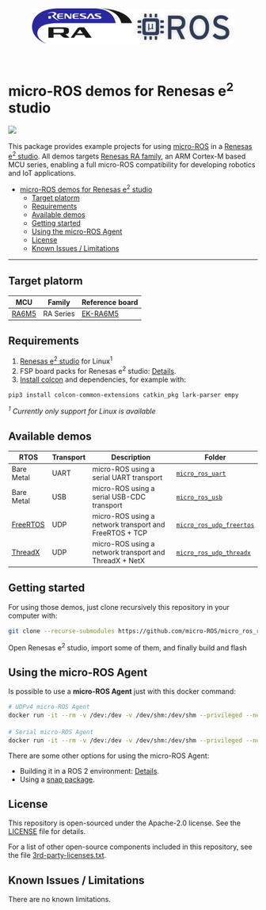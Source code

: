 <br/>
<a>
   <p align="center">
      <img width="40%" src=".images/renesas_logo.gif">
      <img width="40%" src=".images/microros_logo.png">
   </p>
</a>
<br/>

# micro-ROS demos for Renesas e<sup>2</sup> studio

[![ ](https://github.com/micro-ROS/micro_ros_renesas_testbench/actions/workflows/ci_galactic.yml/badge.svg?branch=foxy)](https://github.com/micro-ROS/micro_ros_renesas_testbench/actions/workflows/ci_galactic.yml)

This package provides example projects for using [micro-ROS](https://micro.ros.org/) in a [Renesas e<sup>2</sup> studio](https://www.renesas.com/us/en/software-tool/e-studio). All demos targets [Renesas RA family](https://www.renesas.com/us/en/products/microcontrollers-microprocessors/ra-cortex-m-mcus), an ARM Cortex-M based MCU series, enabling a full micro-ROS compatibility for developing robotics and IoT applications.

- [micro-ROS demos for Renesas e<sup>2</sup> studio](#micro-ros-demos-for-renesas-esup2sup-studio)
  - [Target platorm](#target-platorm)
  - [Requirements](#requirements)
  - [Available demos](#available-demos)
  - [Getting started](#getting-started)
  - [Using the micro-ROS Agent](#using-the-micro-ros-agent)
  - [License](#license)
  - [Known Issues / Limitations](#known-issues--limitations)

---
## Target platorm

| MCU                                                                                                                                                                             | Family    | Reference board                                                                                                                              |
| ------------------------------------------------------------------------------------------------------------------------------------------------------------------------------- | --------- | -------------------------------------------------------------------------------------------------------------------------------------------- |
| [RA6M5](https://www.renesas.com/us/en/products/microcontrollers-microprocessors/ra-cortex-m-mcus/ra6m5-200mhz-arm-cortex-m33-trustzone-highest-integration-ethernet-and-can-fd) | RA Series | [EK-RA6M5](https://www.renesas.com/us/en/products/microcontrollers-microprocessors/ra-cortex-m-mcus/ek-ra6m5-evaluation-kit-ra6m5-mcu-group) |

## Requirements

1. [Renesas e<sup>2</sup> studio](https://www.renesas.com/us/en/software-tool/e-studio) for Linux<sup>1</sup>
2. FSP board packs for Renesas e<sup>2</sup> studio: [Details](fps_install_packs.md).
3. [Install colcon](https://colcon.readthedocs.io/en/released/user/installation.html) and dependencies, for example with:

```bash
pip3 install colcon-common-extensions catkin_pkg lark-parser empy
```

*<sup>1</sup> Currently only support for Linux is available*
## Available demos

| RTOS                                                        | Transport | Description                                            | Folder                                             |
| ----------------------------------------------------------- | --------- | ------------------------------------------------------ | -------------------------------------------------- |
| Bare Metal                                                  | UART      | micro-ROS using a serial UART transport                | [`micro_ros_uart`](micro_ros_uart)                 |
| Bare Metal                                                  | USB       | micro-ROS using a serial USB-CDC transport             | [`micro_ros_usb`](micro_ros_usb)                   |
| [FreeRTOS](https://www.freertos.org/)                       | UDP       | micro-ROS using a network transport and FreeRTOS + TCP | [`micro_ros_udp_freertos`](micro_ros_udp_freertos) |
| [ThreadX](https://azure.microsoft.com/en-us/services/rtos/) | UDP       | micro-ROS using a network transport and ThreadX + NetX | [`micro_ros_udp_threadx`](micro_ros_udp_threadx)   |

## Getting started

For using those demos, just clone recursively this repository in your computer with:

```bash
git clone --recurse-submodules https://github.com/micro-ROS/micro_ros_renesas_demos
```

Open Renesas e<sup>2</sup> studio, import some of them, and finally build and flash

## Using the micro-ROS Agent

Is possible to use a **micro-ROS Agent** just with this docker command:

```bash
# UDPv4 micro-ROS Agent
docker run -it --rm -v /dev:/dev -v /dev/shm:/dev/shm --privileged --net=host microros/micro-ros-agent:$ROS_DISTRO udp4 --port 8888 -v6

# Serial micro-ROS Agent
docker run -it --rm -v /dev:/dev -v /dev/shm:/dev/shm --privileged --net=host microros/micro-ros-agent:$ROS_DISTRO serial --dev [YOUR BOARD PORT] -v6
```

There are some other options for using the micro-ROS Agent:
 - Building it in a ROS 2 environment: [Details](https://micro.ros.org/docs/tutorials/core/first_application_linux/).
 - Using a [snap package](https://snapcraft.io/micro-ros-agent).
## License

This repository is open-sourced under the Apache-2.0 license. See the [LICENSE](LICENSE) file for details.

For a list of other open-source components included in this repository,
see the file [3rd-party-licenses.txt](3rd-party-licenses.txt).

## Known Issues / Limitations

There are no known limitations.
